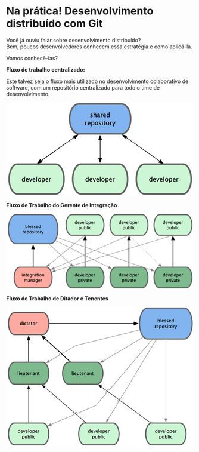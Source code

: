 # Na prática! Desenvolvimento distribuído com Git

Você já ouviu falar sobre desenvolvimento distribuído?<br>
Bem, poucos desenvolvedores conhecem essa estratégia e como aplicá-la.

Vamos conhecê-las?

**Fluxo de trabalho centralizado:**

Este talvez seja o fluxo mais utilizado no desenvolvimento colaborativo de software, com um repositório centralizado para todo o time de desenvolvimento.

<p align="center">
<img src="18333fig0501-tn.png">
</p>

**Fluxo de Trabalho do Gerente de Integração**

<p align="center">
<img src="18333fig0502-tn.png">
</p>

**Fluxo de Trabalho de Ditador e Tenentes**

<p align="center">
<img src="18333fig0503-tn.png">
</p>

